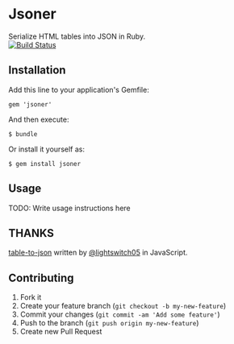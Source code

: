 # Jsoner

Serialize HTML tables into JSON in Ruby.  
[![Build Status](https://travis-ci.org/simlegate/jsoner.png?branch=master)](https://travis-ci.org/simlegate/jsoner)

## Installation

Add this line to your application's Gemfile:

    gem 'jsoner'

And then execute:

    $ bundle

Or install it yourself as:

    $ gem install jsoner

## Usage

TODO: Write usage instructions here

## THANKS

[table-to-json](https://github.com/lightswitch05/table-to-json) written by [@lightswitch05](https://github.com/lightswitch05) in JavaScript.

## Contributing

1. Fork it
2. Create your feature branch (`git checkout -b my-new-feature`)
3. Commit your changes (`git commit -am 'Add some feature'`)
4. Push to the branch (`git push origin my-new-feature`)
5. Create new Pull Request
